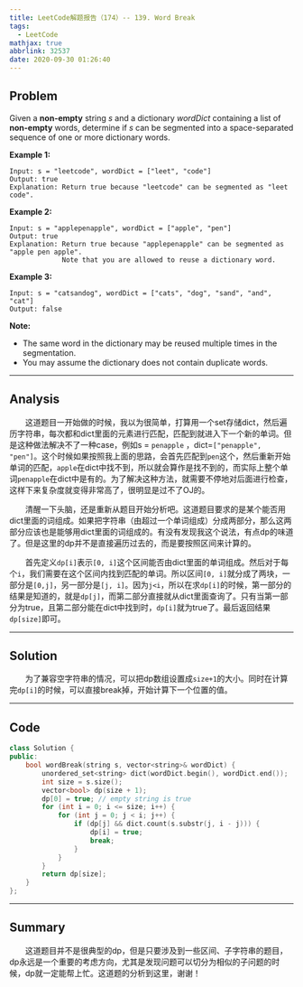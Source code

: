 ```yaml
---
title: LeetCode解题报告（174）-- 139. Word Break
tags:
  - LeetCode
mathjax: true
abbrlink: 32537
date: 2020-09-30 01:26:40
---
```


## Problem

Given a **non-empty** string *s* and a dictionary *wordDict* containing a list of **non-empty** words, determine if *s* can be segmented into a space-separated sequence of one or more dictionary words.

<!-- more -->

**Example 1:**

```
Input: s = "leetcode", wordDict = ["leet", "code"]
Output: true
Explanation: Return true because "leetcode" can be segmented as "leet code".
```

**Example 2:**

```
Input: s = "applepenapple", wordDict = ["apple", "pen"]
Output: true
Explanation: Return true because "applepenapple" can be segmented as "apple pen apple".
             Note that you are allowed to reuse a dictionary word.
```

**Example 3:**

```
Input: s = "catsandog", wordDict = ["cats", "dog", "sand", "and", "cat"]
Output: false
```

**Note:**

- The same word in the dictionary may be reused multiple times in the segmentation.
- You may assume the dictionary does not contain duplicate words.

------

## Analysis

&emsp;&emsp;这道题目一开始做的时候，我以为很简单，打算用一个set存储dict，然后遍历字符串，每次都和dict里面的元素进行匹配，匹配到就进入下一个新的单词。但是这种做法解决不了一种case，例如s = `penapple` ，dict=`["penapple", "pen"]`。这个时候如果按照我上面的思路，会首先匹配到`pen`这个，然后重新开始单词的匹配，`apple`在dict中找不到，所以就会算作是找不到的，而实际上整个单词`penapple`在dict中是有的。为了解决这种方法，就需要不停地对后面进行检查，这样下来复杂度就变得非常高了，很明显是过不了OJ的。

&emsp;&emsp;清醒一下头脑，还是重新从题目开始分析吧。这道题目要求的是某个能否用dict里面的词组成。如果把字符串（由超过一个单词组成）分成两部分，那么这两部分应该也是能够用dict里面的词组成的。有没有发现我这个说法，有点dp的味道了。但是这里的dp并不是直接遍历过去的，而是要按照区间来计算的。

&emsp;&emsp;首先定义`dp[i]`表示`[0, i]`这个区间能否由dict里面的单词组成。然后对于每个`i`，我们需要在这个区间内找到匹配的单词。所以区间`[0, i]`就分成了两块，一部分是`[0,j]`，另一部分是`[j, i]`。因为`j<i`，所以在求`dp[i]`的时候，第一部分的结果是知道的，就是`dp[j]`，而第二部分直接就从dict里面查询了。只有当第一部分为true，且第二部分能在dict中找到时，`dp[i]`就为true了。最后返回结果`dp[size]`即可。

------

## Solution

&emsp;&emsp;为了兼容空字符串的情况，可以把dp数组设置成`size+1`的大小。同时在计算完`dp[i]`的时候，可以直接break掉，开始计算下一个位置的值。

------

## Code

```c++
class Solution {
public:
    bool wordBreak(string s, vector<string>& wordDict) {
        unordered_set<string> dict(wordDict.begin(), wordDict.end());
        int size = s.size();
        vector<bool> dp(size + 1);
        dp[0] = true; // empty string is true
        for (int i = 0; i <= size; i++) {
            for (int j = 0; j < i; j++) {
                if (dp[j] && dict.count(s.substr(j, i - j))) {
                    dp[i] = true;
                    break;
                }
            }
        }
        return dp[size];
    }
};
```

------

## Summary

&emsp;&emsp;这道题目并不是很典型的dp，但是只要涉及到一些区间、子字符串的题目，dp永远是一个重要的考虑方向，尤其是发现问题可以切分为相似的子问题的时候，dp就一定能帮上忙。这道题的分析到这里，谢谢！
